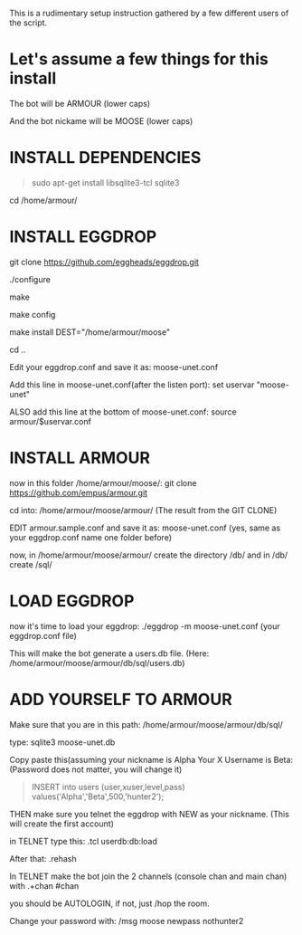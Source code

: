 This is a rudimentary setup instruction gathered by a few different users of the script.

# Let's assume a few things for this install

The bot will be ARMOUR (lower caps) 

And the bot nickame will be MOOSE (lower caps)

# INSTALL DEPENDENCIES

> sudo apt-get install libsqlite3-tcl sqlite3 

cd /home/armour/

# INSTALL EGGDROP
git clone https://github.com/eggheads/eggdrop.git

./configure

make

make config

make install DEST="/home/armour/moose"

cd ..

Edit your eggdrop.conf and save it as: moose-unet.conf

Add this line in moose-unet.conf(after the listen port): set uservar "moose-unet"

ALSO add this line at the bottom of moose-unet.conf: source armour/$uservar.conf

# INSTALL ARMOUR

now in this folder /home/armour/moose/: git clone https://github.com/empus/armour.git

cd into: /home/armour/moose/armour/ (The result from the GIT CLONE)

EDIT armour.sample.conf and save it as: moose-unet.conf (yes, same as your eggdrop.conf name one folder before)

now, in /home/armour/moose/armour/ create the directory /db/  and in /db/ create /sql/

# LOAD EGGDROP

now it's time to load your eggdrop: ./eggdrop -m moose-unet.conf (your eggdrop.conf file)

This will make the bot generate a users.db file. (Here: /home/armour/moose/armour/db/sql/users.db)

# ADD YOURSELF TO ARMOUR
Make sure that you are in this path: /home/armour/moose/armour/db/sql/ 

type: sqlite3 moose-unet.db

Copy paste this(assuming your nickname is Alpha Your X Username is Beta: (Password does not matter, you will change it)

> INSERT into users (user,xuser,level,pass) values('Alpha','Beta',500,'hunter2');

THEN make sure you telnet the eggdrop with NEW as your nickname. (This will create the first account)

in TELNET type this: .tcl userdb:db:load

After that: .rehash

In TELNET make the bot join the 2 channels (console chan and main chan) with .+chan #chan

you should be AUTOLOGIN, if not, just /hop the room.

Change your password with: /msg moose newpass nothunter2
